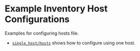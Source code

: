 # Example Inventory Host Configurations

Examples for configuring hosts file.

- [`single_host/hosts`](single_host/hosts) shows how to configure using one host.
